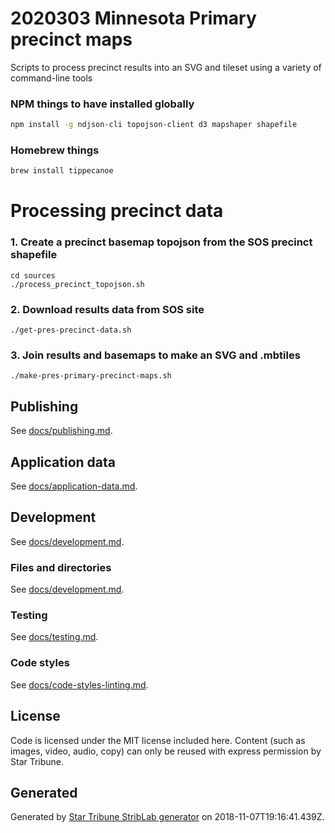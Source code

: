 # 2020303 Minnesota Primary precinct maps

Scripts to process precinct results into an SVG and tileset using a variety of command-line tools

### NPM things to have installed globally
```bash
npm install -g ndjson-cli topojson-client d3 mapshaper shapefile
```

### Homebrew things
```bash
brew install tippecanoe
```

# Processing precinct data

### 1. Create a precinct basemap topojson from the SOS precinct shapefile

```
cd sources
./process_precinct_topojson.sh
```

### 2. Download results data from SOS site

```
./get-pres-precinct-data.sh
```

### 3. Join results and basemaps to make an SVG and .mbtiles

```
./make-pres-primary-precinct-maps.sh
```


## Publishing

See [docs/publishing.md](./docs/publishing.md).

## Application data

See [docs/application-data.md](./docs/application-data.md).

## Development

See [docs/development.md](./docs/development.md).

### Files and directories

See [docs/development.md](./docs/files-directories.md).

### Testing

See [docs/testing.md](./docs/testing.md).

### Code styles

See [docs/code-styles-linting.md](./docs/code-styles-linting.md).

## License

Code is licensed under the MIT license included here. Content (such as images, video, audio, copy) can only be reused with express permission by Star Tribune.

## Generated

Generated by [Star Tribune StribLab generator](https://github.com/striblab/generator-striblab) on 2018-11-07T19:16:41.439Z.
